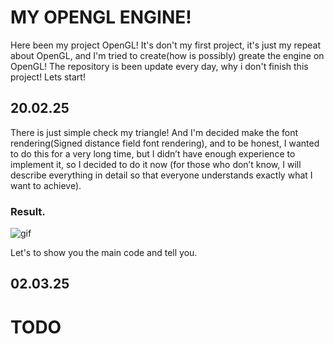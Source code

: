 # MY OPENGL ENGINE!
Here been my project OpenGL! It's don't my first project, it's just my repeat about OpenGL, and I'm tried to create(how is possibly) greate the engine on OpenGL! The repository is been update every day, why i don't finish this project! Lets start!

## 20.02.25
There is just simple check my triangle! And I'm decided make the font rendering(Signed distance field font rendering), and to be honest, I wanted to do this for a very long time, but I didn’t have enough experience to implement it, so I decided to do it now (for those who don’t know, I will describe everything in detail so that everyone understands exactly what I want to achieve).
### Result.
![gif](https://github.com/tornado4444/OpenGL/blob/main/murder.gif)

Let's to show you the main code and tell you.

## 02.03.25

# TODO
